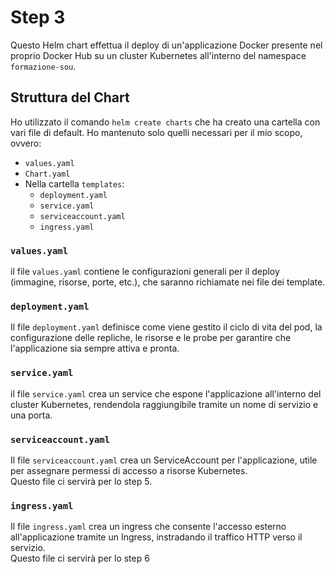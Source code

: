 # Step 3

Questo Helm chart effettua il deploy di un'applicazione Docker presente nel proprio Docker Hub su un cluster Kubernetes all'interno del namespace `formazione-sou`.

## Struttura del Chart

Ho utilizzato il comando `helm create charts` che ha creato una cartella con vari file di default. Ho mantenuto solo quelli necessari per il mio scopo, ovvero:

- `values.yaml`
- `Chart.yaml`
- Nella cartella `templates`:
  - `deployment.yaml`
  - `service.yaml`
  - `serviceaccount.yaml`
  - `ingress.yaml`

### `values.yaml`
il file `values.yaml` contiene le configurazioni generali per il deploy (immagine, risorse, porte, etc.), che saranno richiamate nei file dei template.

### `deployment.yaml`
Il file `deployment.yaml` definisce come viene gestito il ciclo di vita del pod, la configurazione delle repliche, le risorse e le probe per garantire che l'applicazione sia sempre attiva e pronta.

### `service.yaml`
il file `service.yaml` crea un service che espone l'applicazione all'interno del cluster Kubernetes, rendendola raggiungibile tramite un nome di servizio e una porta.

### `serviceaccount.yaml`
Il file `serviceaccount.yaml` crea un ServiceAccount per l'applicazione, utile per assegnare permessi di accesso a risorse Kubernetes.  
Questo file ci servirà per lo step 5.

### `ingress.yaml`
Il file `ingress.yaml` crea un ingress che consente l'accesso esterno all'applicazione tramite un Ingress, instradando il traffico HTTP verso il servizio.  
Questo file ci servirà per lo step 6
